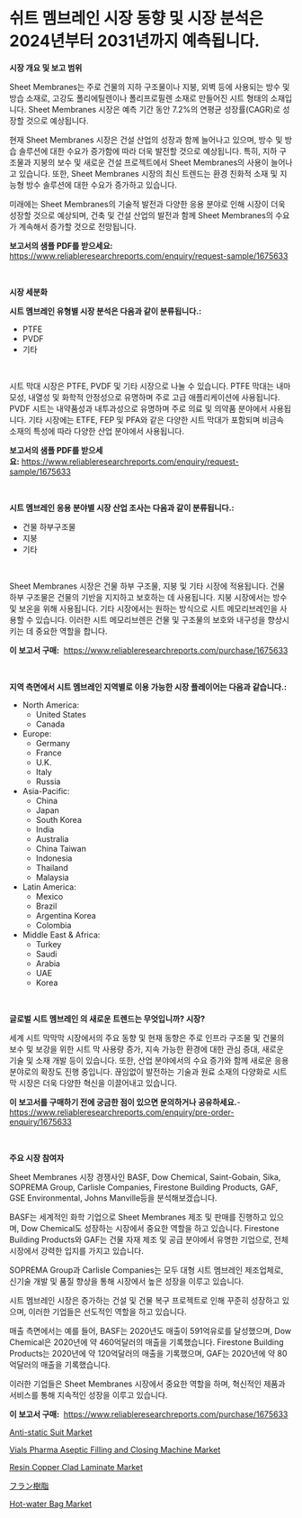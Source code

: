 <p><h1>쉬트 멤브레인 시장 동향 및 시장 분석은 2024년부터 2031년까지 예측됩니다.</h1></p><p><strong>시장 개요 및 보고 범위</strong></p>
<p><p>Sheet Membranes는 주로 건물의 지하 구조물이나 지붕, 외벽 등에 사용되는 방수 및 방습 소재로, 고강도 폴리에틸렌이나 폴리프로필렌 소재로 만들어진 시트 형태의 소재입니다. Sheet Membranes 시장은 예측 기간 동안 7.2%의 연평균 성장률(CAGR)로 성장할 것으로 예상됩니다. </p><p>현재 Sheet Membranes 시장은 건설 산업의 성장과 함께 늘어나고 있으며, 방수 및 방습 솔루션에 대한 수요가 증가함에 따라 더욱 발전할 것으로 예상됩니다. 특히, 지하 구조물과 지붕의 보수 및 새로운 건설 프로젝트에서 Sheet Membranes의 사용이 늘어나고 있습니다. 또한, Sheet Membranes 시장의 최신 트렌드는 환경 친화적 소재 및 지능형 방수 솔루션에 대한 수요가 증가하고 있습니다.</p><p>미래에는 Sheet Membranes의 기술적 발전과 다양한 응용 분야로 인해 시장이 더욱 성장할 것으로 예상되며, 건축 및 건설 산업의 발전과 함께 Sheet Membranes의 수요가 계속해서 증가할 것으로 전망됩니다.</p></p>
<p><strong>보고서의 샘플 PDF를 받으세요:</strong> <a href="https://www.reliableresearchreports.com/enquiry/request-sample/1675633">https://www.reliableresearchreports.com/enquiry/request-sample/1675633</a></p>
<p>&nbsp;</p>
<p><strong>시장 세분화</strong></p>
<p><strong>시트 멤브레인 유형별 시장 분석은 다음과 같이 분류됩니다.:</strong></p>
<p><ul><li>PTFE</li><li>PVDF</li><li>기타</li></ul></p>
<p>&nbsp;</p>
<p><p>시트 막대 시장은 PTFE, PVDF 및 기타 시장으로 나눌 수 있습니다. PTFE 막대는 내마모성, 내열성 및 화학적 안정성으로 유명하며 주로 고급 애플리케이션에 사용됩니다. PVDF 시트는 내약품성과 내투과성으로 유명하며 주로 의료 및 의약품 분야에서 사용됩니다. 기타 시장에는 ETFE, FEP 및 PFA와 같은 다양한 시트 막대가 포함되며 비금속 소재의 특성에 따라 다양한 산업 분야에서 사용됩니다.</p></p>
<p><strong>보고서의 샘플 PDF를 받으세요:</strong>&nbsp;<a href="https://www.reliableresearchreports.com/enquiry/request-sample/1675633">https://www.reliableresearchreports.com/enquiry/request-sample/1675633</a></p>
<p>&nbsp;</p>
<p><strong> 시트 멤브레인 응용 분야별 시장 산업 조사는 다음과 같이 분류됩니다.:</strong></p>
<p><ul><li>건물 하부구조물</li><li>지붕</li><li>기타</li></ul></p>
<p>&nbsp;</p>
<p><p>Sheet Membranes 시장은 건물 하부 구조물, 지붕 및 기타 시장에 적용됩니다. 건물 하부 구조물은 건물의 기반을 지지하고 보호하는 데 사용됩니다. 지붕 시장에서는 방수 및 보온을 위해 사용됩니다. 기타 시장에서는 원하는 방식으로 시트 메모리브레인을 사용할 수 있습니다. 이러한 시트 메모리브렌은 건물 및 구조물의 보호와 내구성을 향상시키는 데 중요한 역할을 합니다.</p></p>
<p><strong>이 보고서 구매:</strong>&nbsp; <a href="https://www.reliableresearchreports.com/purchase/1675633">https://www.reliableresearchreports.com/purchase/1675633</a></p>
<p>&nbsp;</p>
<p><strong>지역 측면에서 시트 멤브레인 지역별로 이용 가능한 시장 플레이어는 다음과 같습니다.:</strong></p>
<p><ul>
    <li>
        North America:
        <ul>
            <li>United States</li>
            <li>Canada</li>
        </ul>
    </li>
    <li>
        Europe:
        <ul>
            <li>Germany</li>
            <li>France</li>
            <li>U.K.</li>
            <li>Italy</li>
            <li>Russia</li>
        </ul>
    </li>
    <li>
        Asia-Pacific:
        <ul>
            <li>China</li>
            <li>Japan</li>
            <li>South Korea</li>
            <li>India</li>
            <li>Australia</li>
            <li>China Taiwan</li>
            <li>Indonesia</li>
            <li>Thailand</li>
            <li>Malaysia</li>
        </ul>
    </li>
    <li>
        Latin America:
        <ul>
            <li>Mexico</li>
            <li>Brazil</li>
            <li>Argentina Korea</li>
            <li>Colombia</li>
        </ul>
    </li>
    <li>
        Middle East & Africa:
        <ul>
            <li>Turkey</li>
            <li>Saudi</li>
            <li>Arabia</li>
            <li>UAE</li>
            <li>Korea</li>
        </ul>
    </li>
    </ul></p>
<p>&nbsp;</p>
<p><strong>글로벌 시트 멤브레인 의 새로운 트렌드는 무엇입니까? 시장?</strong></p>
<p><p>세계 시트 막막막 시장에서의 주요 동향 및 현재 동향은 주로 인프라 구조물 및 건물의 보수 및 보강을 위한 시트 막 사용량 증가, 지속 가능한 환경에 대한 관심 증대, 새로운 기술 및 소재 개발 등이 있습니다. 또한, 산업 분야에서의 수요 증가와 함께 새로운 응용 분야로의 확장도 진행 중입니다. 끊임없이 발전하는 기술과 원료 소재의 다양화로 시트 막 시장은 더욱 다양한 혁신을 이끌어내고 있습니다.</p></p>
<p><strong>이 보고서를 구매하기 전에 궁금한 점이 있으면 문의하거나 공유하세요.</strong>- <a href="https://www.reliableresearchreports.com/enquiry/pre-order-enquiry/1675633">https://www.reliableresearchreports.com/enquiry/pre-order-enquiry/1675633</a></p>
<p>&nbsp;</p>
<p><strong>주요 시장 참여자</strong></p>
<p><p>Sheet Membranes 시장 경쟁사인 BASF, Dow Chemical, Saint-Gobain, Sika, SOPREMA Group, Carlisle Companies, Firestone Building Products, GAF, GSE Environmental, Johns Manville등을 분석해보겠습니다. </p><p>BASF는 세계적인 화학 기업으로 Sheet Membranes 제조 및 판매를 진행하고 있으며, Dow Chemical도 성장하는 시장에서 중요한 역할을 하고 있습니다. Firestone Building Products와 GAF는 건물 자재 제조 및 공급 분야에서 유명한 기업으로, 전체 시장에서 강력한 입지를 가지고 있습니다. </p><p>SOPREMA Group과 Carlisle Companies는 모두 대형 시트 멤브레인 제조업체로, 신기술 개발 및 품질 향상을 통해 시장에서 높은 성장을 이루고 있습니다. </p><p>시트 멤브레인 시장은 증가하는 건설 및 건물 복구 프로젝트로 인해 꾸준히 성장하고 있으며, 이러한 기업들은 선도적인 역할을 하고 있습니다. </p><p>매출 측면에서는 예를 들어, BASF는 2020년도 매출이 591억유로를 달성했으며, Dow Chemical은 2020년에 약 460억달러의 매출을 기록했습니다. Firestone Building Products는 2020년에 약 120억달러의 매출을 기록했으며, GAF는 2020년에 약 80억달러의 매출을 기록했습니다. </p><p>이러한 기업들은 Sheet Membranes 시장에서 중요한 역할을 하며, 혁신적인 제품과 서비스를 통해 지속적인 성장을 이루고 있습니다.</p></p>
<p><strong>이 보고서 구매:</strong>&nbsp;&nbsp;<a href="https://www.reliableresearchreports.com/purchase/1675633">https://www.reliableresearchreports.com/purchase/1675633</a></p>
<p><p><a href="https://view.publitas.com/reportprime-1/anti-static-suit-market-research-report-provides-thorough-industry-overview-which-offers-an-in-depth-analysis-of-product-trends-and-new-market-divisions/">Anti-static Suit Market</a></p><p><a href="https://github.com/bobicer/Market-Research-Report-List-2/blob/main/vials-pharma-aseptic-filling-and-closing-machine-market.md">Vials Pharma Aseptic Filling and Closing Machine Market</a></p><p><a href="https://github.com/globismark/Market-Research-Report-List-2/blob/main/resin-copper-clad-laminate-market.md">Resin Copper Clad Laminate Market</a></p><p><a href="https://medium.com/@catherine10203/%E3%83%95%E3%83%A9%E3%83%B3%E6%A8%B9%E8%84%82%E5%B8%82%E5%A0%B4%E3%81%AE%E5%88%86%E6%9E%90-%E3%82%B0%E3%83%AD%E3%83%BC%E3%83%90%E3%83%AB%E7%94%A3%E6%A5%AD%E3%83%91%E3%83%BC%E3%82%B9%E3%83%9A%E3%82%AF%E3%83%86%E3%82%A3%E3%83%96%E3%81%A8%E4%BA%88%E6%B8%AC-2024%E5%B9%B4%E3%81%8B%E3%82%892031%E5%B9%B4-22633a221d58">フラン樹脂</a></p><p><a href="https://view.publitas.com/reportprime-1/hot-water-bag-market-with-the-goal-of-estimating-the-market-size-and-future-growth-potential-of-various-market-segments-based-on-component-applications-end-user-and-region/">Hot-water Bag Market</a></p></p>
